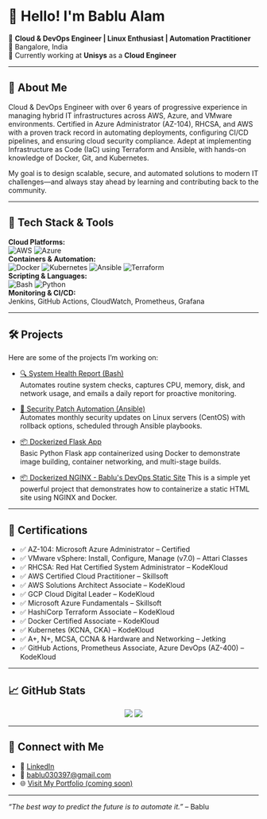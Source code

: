 # 👋 Hello! I'm Bablu Alam

🚀 **Cloud & DevOps Engineer | Linux Enthusiast | Automation Practitioner**  
📍 Bangalore, India  
🔭 Currently working at **Unisys** as a **Cloud Engineer**

---

## 🔧 About Me

Cloud & DevOps Engineer with over 6 years of progressive experience in managing hybrid IT infrastructures across AWS, Azure, and VMware environments. Certified in Azure Administrator (AZ-104), RHCSA, and AWS with a proven track record in automating deployments, configuring CI/CD pipelines, and ensuring cloud security compliance. Adept at implementing Infrastructure as Code (IaC) using Terraform and Ansible, with hands-on knowledge of Docker, Git, and Kubernetes.

My goal is to design scalable, secure, and automated solutions to modern IT challenges—and always stay ahead by learning and contributing back to the community.

---

## 🧰 Tech Stack & Tools

**Cloud Platforms:**  
![AWS](https://img.shields.io/badge/AWS-232F3E?style=for-the-badge&logo=amazonaws&logoColor=white)
![Azure](https://img.shields.io/badge/Azure-0078D4?style=for-the-badge&logo=microsoftazure&logoColor=white)  
**Containers & Automation:**  
![Docker](https://img.shields.io/badge/Docker-2496ED?style=for-the-badge&logo=docker&logoColor=white)
![Kubernetes](https://img.shields.io/badge/Kubernetes-326CE5?style=for-the-badge&logo=kubernetes&logoColor=white)
![Ansible](https://img.shields.io/badge/Ansible-000000?style=for-the-badge&logo=ansible&logoColor=white)
![Terraform](https://img.shields.io/badge/Terraform-623CE4?style=for-the-badge&logo=terraform&logoColor=white)  
**Scripting & Languages:**  
![Bash](https://img.shields.io/badge/Bash-121011?style=for-the-badge&logo=gnubash&logoColor=white)
![Python](https://img.shields.io/badge/Python-3776AB?style=for-the-badge&logo=python&logoColor=white)  
**Monitoring & CI/CD:**  
Jenkins, GitHub Actions, CloudWatch, Prometheus, Grafana

---

## 🛠️ Projects

Here are some of the projects I’m working on:

- [🔍 System Health Report (Bash)](https://github.com/skbablualam/system-health-report)  
  Automates routine system checks, captures CPU, memory, disk, and network usage, and emails a daily report for proactive monitoring.

- [🔐 Security Patch Automation (Ansible)](https://github.com/skbablualam/ansible-security-patch)  
  Automates monthly security updates on Linux servers (CentOS) with rollback options, scheduled through Ansible playbooks.

- [📦 Dockerized Flask App](https://github.com/skbablualam/docker-flask-app)  
  Basic Python Flask app containerized using Docker to demonstrate image building, container networking, and multi-stage builds.
  
- [📦 Dockerized NGINX - Bablu's DevOps Static Site](https://github.com/skbablualam/docker-nginx-site)
  This is a simple yet powerful project that demonstrates how to containerize a static HTML site using NGINX and Docker.

---

## 📜 Certifications

- ✅ AZ-104: Microsoft Azure Administrator – Certified
- ✅ VMware vSphere: Install, Configure, Manage (v7.0) – Attari Classes
- ✅ RHCSA: Red Hat Certified System Administrator – KodeKloud
- ✅ AWS Certified Cloud Practitioner – Skillsoft
- ✅ AWS Solutions Architect Associate – KodeKloud
- ✅ GCP Cloud Digital Leader – KodeKloud
- ✅ Microsoft Azure Fundamentals – Skillsoft
- ✅ HashiCorp Terraform Associate – KodeKloud
- ✅ Docker Certified Associate – KodeKloud
- ✅ Kubernetes (KCNA, CKA) – KodeKloud
- ✅ A+, N+, MCSA, CCNA & Hardware and Networking – Jetking
- ✅ GitHub Actions, Prometheus Associate, Azure DevOps (AZ-400) – KodeKloud

---

## 📈 GitHub Stats

<p align="center">
  <img src="https://github-readme-stats.vercel.app/api?username=skbablualam&show_icons=true&theme=gruvbox" />
  <img src="https://github-readme-stats.vercel.app/api/top-langs/?username=skbablualam&layout=compact&theme=gruvbox" />
</p>

---

## 🤝 Connect with Me

- 🔗 [LinkedIn](https://www.linkedin.com/in/bablu-alam/)
- 📧 bablu030397@gmail.com  
- 🌐 [Visit My Portfolio (coming soon)](#)

---

_“The best way to predict the future is to automate it.”_ – Bablu

